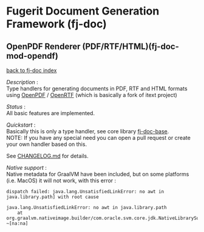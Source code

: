 # Fugerit Document Generation Framework (fj-doc)

## OpenPDF Renderer (PDF/RTF/HTML)(fj-doc-mod-opendf)

[back to fj-doc index](https://github.com/fugerit-org/fj-doc.git)  

*Description* :  
Type handlers for generating documents in PDF, RTF and HTML formats using [OpenPDF](https://github.com/LibrePDF/OpenPDF) / [OpenRTF](https://github.com/LibrePDF/OpenRTF) (which is basically a fork of itext project)

*Status* :  
All basic features are implemented.  

*Quickstart* :  
Basically this is only a type handler, see core library [fj-doc-base](https://github.com/fugerit-org/fj-doc.git).  
NOTE: If you have any special need you can open a pull request or create your own handler based on this.

See [CHANGELOG.md](CHANGELOG.md) for details.

*Native support* :   
Native metadata for GraalVM have been included, but on some platforms (i.e. MacOS) it will not work, with this error : 

``` 
dispatch failed: java.lang.UnsatisfiedLinkError: no awt in java.library.path] with root cause

java.lang.UnsatisfiedLinkError: no awt in java.library.path
	at org.graalvm.nativeimage.builder/com.oracle.svm.core.jdk.NativeLibrarySupport.loadLibraryRelative(NativeLibrarySupport.java:120) ~[na:na]
```